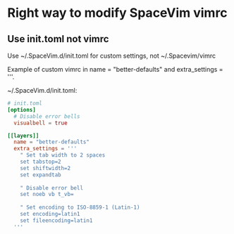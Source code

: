 # Right way to modify SpaceVim vimrc

## Use init.toml not vimrc

Use ~/.SpaceVim.d/init.toml
for custom settings, not ~/.Spacevim/vimrc

Example of custom vimrc in 
name = "better-defaults" and extra_settings = '''.

~/.SpaceVim.d/init.toml:
```toml
# init.toml
[options]
  # Disable error bells
  visualbell = true

[[layers]]
  name = "better-defaults"
  extra_settings = '''
    " Set tab width to 2 spaces
    set tabstop=2
    set shiftwidth=2
    set expandtab
    
    " Disable error bell
    set noeb vb t_vb=
    
    " Set encoding to ISO-8859-1 (Latin-1)
    set encoding=latin1
    set fileencoding=latin1
  '''

```
